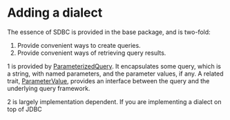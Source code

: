 # Adding a dialect

The essence of SDBC is provided in the base package, and is two-fold:

1. Provide convenient ways to create queries.
2. Provide convenient ways of retrieving query results.

1 is provided by [ParameterizedQuery](base/src/main/scala/com/rocketfuel/sdbc/base/ParameterizedQuery.scala). It encapsulates some query, which is a string, with named parameters, and the parameter values, if any. A related trait, [ParameterValue](base/src/main/scala/com/rocketfuel/sdbc/base/ParameterValue.scala), provides an interface between the query and the underlying query framework.

2 is largely implementation dependent. If you are implementing a dialect on top of JDBC